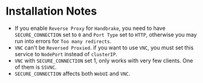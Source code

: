# Installation Notes

* If you enable `Reverse Proxy` for `Handbrake`, you need to have `SECURE_CONNECTION` set to `0` and `Port Type` set to `HTTP`, otherwise you may run into errors for `Too many redirects`.
* `VNC` can't be `Reversed Proxied`. if you want to use `VNC`, you must set this service to `NodePort` instead of `clusterIP`.
* `VNC` with `SECURE_CONNECTION` set 1, only works with very few clients. One of them is `SSVNC`.
* `SECURE_CONNECTION` affects both `WebUI` and `VNC`.
